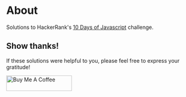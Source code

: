 # About
Solutions to HackerRank's [10 Days of Javascript](https://www.hackerrank.com/domains/tutorials/10-days-of-javascript/) challenge.

## Show thanks!

If these solutions were helpful to you, please feel free to express your gratitude!

<a href="https://www.buymeacoffee.com/raleighlittles" target="_blank"><img src="https://cdn.buymeacoffee.com/buttons/default-orange.png" alt="Buy Me A Coffee" height="41" width="174"></a>
